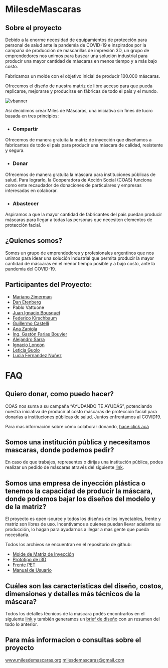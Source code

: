 # MilesdeMascaras

## Sobre el proyecto

Debido a la enorme necesidad de equipamientos de protección para personal de salud ante la pandemia de COVID-19 e inspirados por la campaña de producción de mascarillas de impresión 3D, un grupo de emprendedores nos unimos para buscar una solución industrial para producir una mayor cantidad de máscaras en menos tiempo y a más bajo costo.

Fabricamos un molde con el objetivo inicial de producir 100.000 máscaras.

Ofrecemos el diseño de nuestra matriz de libre acceso para que pueda replicarse, mejorarse y producirse en fábricas de todo el país y el mundo. 

![vbanner](https://github.com/TechCXOs-COVID19/TechCXOs-Covid-Mascaras-GitHub/blob/master/Renders/MDM_Use.jpg)

Así decidimos crear Miles de Máscaras, una iniciativa sin fines de lucro basada en tres principios:

- ### Compartir

Ofrecemos de manera gratuita la matriz de inyección que diseñamos a fabricantes de todo el país para producir una máscara de calidad, resistente y segura.

- ### Donar

Ofrecemos de manera gratuita la máscara para instituciones públicas de salud. Para lograrlo, la Cooperadora de Acción Social (COAS) funciona como ente recaudador de donaciones de particulares y empresas interesadas en colaborar.

- ### Abastecer

Aspiramos a que la mayor cantidad de fabricantes del país puedan producir máscaras para llegar a todas las personas que necesiten elementos de protección facial.
 
## ¿Quienes somos? 

Somos un grupo de emprendedores y profesionales argentinos que nos unimos para idear una solución industrial que permita producir la mayor cantidad de máscaras en el menor tiempo posible y a bajo costo, ante la pandemia del COVID-19. 

## Participantes del Proyecto:

* [Mariano Zimerman](https://www.linkedin.com/in/mariano-zimerman-4b807234/) 
* [Dan Etenberg](https://www.linkedin.com/in/dan-etenberg-1478604b/)
* Pablo Vattuone
* [Juan Ignacio Bousquet](https://www.linkedin.com/in/juanibousquet/)
* [Federico Kirschbaum](https://www.linkedin.com/in/fedek/)
* [Guillermo Castelli](https://www.linkedin.com/in/guillermo-castelli/)
* [Ana Zapiola](https://www.linkedin.com/in/ana-zapiola-02190328/)
* [Ing. Gastón Farias Bouvier](https://www.linkedin.com/in/gaston-farias-bouvier/)
* [Alejandro Sarra](https://www.linkedin.com/in/alesarra/)
* [Ignacio Loncon](https://www.linkedin.com/in/ignacio-loncon/)
* [Leticia Guolo](https://www.linkedin.com/in/leticiaguolo/)
* [Lucia Fernandez Nuñez](https://www.linkedin.com/in/lfernandeznunez/)

# FAQ 

## Quiero donar, como puedo hacer?

COAS nos suma a su campaña “AYUDANDO TE AYUDÁS”, potenciando nuestra iniciativa de producir al costo máscaras de protección facial para donarlas a instituciones públicas de salud. Juntos enfrentamos al COVID19.

Para mas información sobre cómo colaborar donando, [hace click acá](https://www.coas.org.ar/ayudando-mascaras/)

## Somos una institución pública y necesitamos mascaras, donde podemos pedir?

En caso de que trabajes, representes o dirijas una institución pública, podes realizar un pedido de máscaras através del siguiente [link](https://docs.google.com/forms/d/e/1FAIpQLScX9v5mfaQghi6SeaGs39jWlvuX-dl4iEash93srWeBC4zOsA/viewform).

## Somos una empresa de inyección plástica o tenemos la capacidad de producir la máscara, donde podemos bajar los diseños del modelo y de la matriz?

El proyecto es open-source y todos los diseños de los inyectables, frente y matriz son libres de uso.
Incentivamos a quienes puedan llevar adelante su producción, lo hagan para ayudarnos a llegar a mas gente que pueda necesitarla.

Todos los archivos se encuentran en el repositorio de github:

- [Molde de Matriz de Inyección](https://github.com/TechCXOs-COVID19/TechCXOs-Covid-Mascaras-GitHub/tree/master/Matriz%20Inyeccion)
- [Prototipo de i3D](https://github.com/TechCXOs-COVID19/TechCXOs-Covid-Mascaras-GitHub/tree/master/Prototipado%20i3D)
- [Frente PET](https://github.com/TechCXOs-COVID19/TechCXOs-Covid-Mascaras-GitHub/tree/master/Frente%20PET)
- [Manual de Usuario](https://github.com/TechCXOs-COVID19/TechCXOs-Covid-Mascaras-GitHub/tree/master/Manuales)

## Cuáles son las características del diseño, costos, dimensiones y detalles más técnicos de la máscara?

Todos los detalles técnicos de la máscara podés encontrarlos en el siguiente [link](https://www.milesdemascaras.org/mascara-de-proteccion-facial-detalles) y también generamos un [brief de diseño](https://github.com/TechCXOs-COVID19/TechCXOs-Covid-Mascaras-GitHub/blob/master/MilesDeMascaras%20-%20Brief%20Dise%C3%B1o.pdf) con un resumen del todo lo anterior.

## Para más informacion o consultas sobre el proyecto 

www.milesdemascaras.org
milesdemascaras@gmail.com
